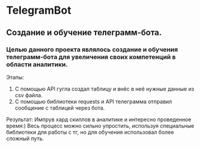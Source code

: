 # TelegramBot
## Создание и обучение телеграмм-бота.
### Целью данного проекта являлось создание и обучения телеграмм-бота для увеличения своих компетенций в области аналитики. 
Этапы:
1. С помощью API гугла создал таблицу и внёс в неё нужные данные из csv файла.
2. С помощью библиотеки requests и API телеграмма отправил сообщение с таблицей через бота.

Результат:
Импрув хард скиллов в аналитике и интересно проведенное время:)
Весь процесс можно сильно упростить, используя специальные библиотеки для работы с тг, но для обучения использовал более сложный путь.

